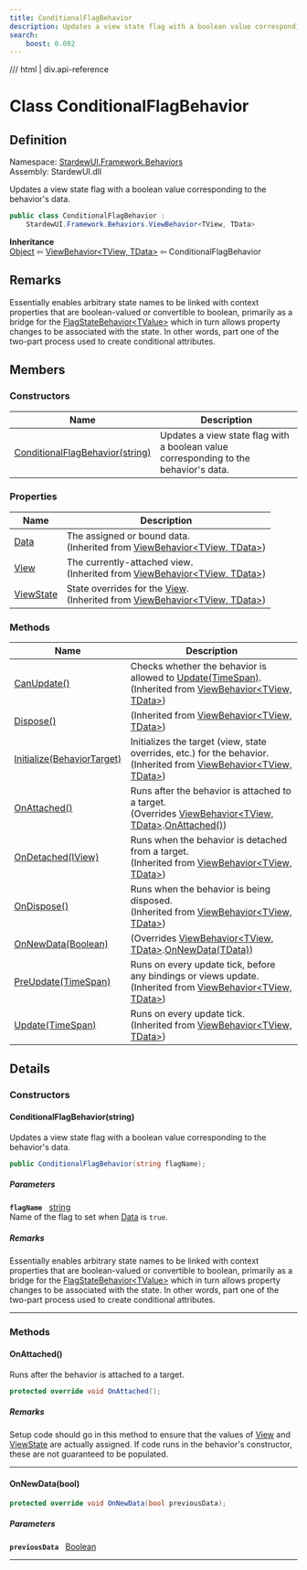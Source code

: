 ```yaml
---
title: ConditionalFlagBehavior
description: Updates a view state flag with a boolean value corresponding to the behavior's data.
search:
    boost: 0.002
---
```


<link rel="stylesheet" href="/StardewUI/stylesheets/reference.css" />

/// html | div.api-reference

# Class ConditionalFlagBehavior

## Definition

<div class="api-definition" markdown>

Namespace: [StardewUI.Framework.Behaviors](index.md)  
Assembly: StardewUI.dll  

</div>

Updates a view state flag with a boolean value corresponding to the behavior's data.

```cs
public class ConditionalFlagBehavior : 
    StardewUI.Framework.Behaviors.ViewBehavior<TView, TData>
```

**Inheritance**  
[Object](https://learn.microsoft.com/en-us/dotnet/api/system.object) ⇦ [ViewBehavior&lt;TView, TData&gt;](viewbehavior-2.md) ⇦ ConditionalFlagBehavior

## Remarks

Essentially enables arbitrary state names to be linked with context properties that are boolean-valued or convertible to boolean, primarily as a bridge for the [FlagStateBehavior&lt;TValue&gt;](flagstatebehavior-1.md) which in turn allows property changes to be associated with the state. In other words, part one of the two-part process used to create conditional attributes.

## Members

### Constructors

 | Name | Description |
| --- | --- |
| [ConditionalFlagBehavior(string)](#conditionalflagbehaviorstring) | Updates a view state flag with a boolean value corresponding to the behavior's data. | 

### Properties

 | Name | Description |
| --- | --- |
| [Data](viewbehavior-2.md#data) | The assigned or bound data.<br><span class="muted" markdown>(Inherited from [ViewBehavior&lt;TView, TData&gt;](viewbehavior-2.md))</span> | 
| [View](viewbehavior-2.md#view) | The currently-attached view.<br><span class="muted" markdown>(Inherited from [ViewBehavior&lt;TView, TData&gt;](viewbehavior-2.md))</span> | 
| [ViewState](viewbehavior-2.md#viewstate) | State overrides for the [View](viewbehavior-2.md#view).<br><span class="muted" markdown>(Inherited from [ViewBehavior&lt;TView, TData&gt;](viewbehavior-2.md))</span> | 

### Methods

 | Name | Description |
| --- | --- |
| [CanUpdate()](viewbehavior-2.md#canupdate) | Checks whether the behavior is allowed to [Update(TimeSpan)](iviewbehavior.md#updatetimespan).<br><span class="muted" markdown>(Inherited from [ViewBehavior&lt;TView, TData&gt;](viewbehavior-2.md))</span> | 
| [Dispose()](viewbehavior-2.md#dispose) | <span class="muted" markdown>(Inherited from [ViewBehavior&lt;TView, TData&gt;](viewbehavior-2.md))</span> | 
| [Initialize(BehaviorTarget)](viewbehavior-2.md#initializebehaviortarget) | Initializes the target (view, state overrides, etc.) for the behavior.<br><span class="muted" markdown>(Inherited from [ViewBehavior&lt;TView, TData&gt;](viewbehavior-2.md))</span> | 
| [OnAttached()](#onattached) | Runs after the behavior is attached to a target.<br><span class="muted" markdown>(Overrides [ViewBehavior&lt;TView, TData&gt;](viewbehavior-2.md).[OnAttached()](viewbehavior-2.md#onattached))</span> | 
| [OnDetached(IView)](viewbehavior-2.md#ondetachediview) | Runs when the behavior is detached from a target.<br><span class="muted" markdown>(Inherited from [ViewBehavior&lt;TView, TData&gt;](viewbehavior-2.md))</span> | 
| [OnDispose()](viewbehavior-2.md#ondispose) | Runs when the behavior is being disposed.<br><span class="muted" markdown>(Inherited from [ViewBehavior&lt;TView, TData&gt;](viewbehavior-2.md))</span> | 
| [OnNewData(Boolean)](#onnewdatabool) | <span class="muted" markdown>(Overrides [ViewBehavior&lt;TView, TData&gt;](viewbehavior-2.md).[OnNewData(TData)](viewbehavior-2.md#onnewdatatdata))</span> | 
| [PreUpdate(TimeSpan)](viewbehavior-2.md#preupdatetimespan) | Runs on every update tick, before any bindings or views update.<br><span class="muted" markdown>(Inherited from [ViewBehavior&lt;TView, TData&gt;](viewbehavior-2.md))</span> | 
| [Update(TimeSpan)](viewbehavior-2.md#updatetimespan) | Runs on every update tick.<br><span class="muted" markdown>(Inherited from [ViewBehavior&lt;TView, TData&gt;](viewbehavior-2.md))</span> | 

## Details

### Constructors

#### ConditionalFlagBehavior(string)

Updates a view state flag with a boolean value corresponding to the behavior's data.

```cs
public ConditionalFlagBehavior(string flagName);
```

##### Parameters

**`flagName`** &nbsp; [string](https://learn.microsoft.com/en-us/dotnet/api/system.string)  
Name of the flag to set when [Data](viewbehavior-2.md#data) is `true`.

##### Remarks

Essentially enables arbitrary state names to be linked with context properties that are boolean-valued or convertible to boolean, primarily as a bridge for the [FlagStateBehavior&lt;TValue&gt;](flagstatebehavior-1.md) which in turn allows property changes to be associated with the state. In other words, part one of the two-part process used to create conditional attributes.

-----

### Methods

#### OnAttached()

Runs after the behavior is attached to a target.

```cs
protected override void OnAttached();
```

##### Remarks

Setup code should go in this method to ensure that the values of [View](viewbehavior-2.md#view) and [ViewState](viewbehavior-2.md#viewstate) are actually assigned. If code runs in the behavior's constructor, these are not guaranteed to be populated.

-----

#### OnNewData(bool)



```cs
protected override void OnNewData(bool previousData);
```

##### Parameters

**`previousData`** &nbsp; [Boolean](https://learn.microsoft.com/en-us/dotnet/api/system.boolean)

-----

